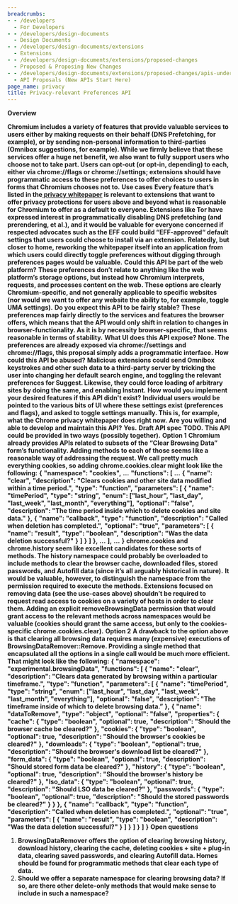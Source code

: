 ```yaml
---
breadcrumbs:
- - /developers
  - For Developers
- - /developers/design-documents
  - Design Documents
- - /developers/design-documents/extensions
  - Extensions
- - /developers/design-documents/extensions/proposed-changes
  - Proposed & Proposing New Changes
- - /developers/design-documents/extensions/proposed-changes/apis-under-development
  - API Proposals (New APIs Start Here)
page_name: privacy
title: Privacy-relevant Preferences API
---
```


****Overview****

**Chromium includes a variety of features that provide valuable services to users either by making requests on their behalf (DNS Prefetching, for example), or by sending non-personal information to third-parties (Omnibox suggestions, for example). While we firmly believe that these services offer a huge net benefit, we also want to fully support users who choose not to take part. Users can opt-out (or opt-in, depending) to each, either via chrome://flags or chrome://settings; extensions should have programmatic access to these preferences to offer choices to users in forms that Chromium chooses not to.**
**Use cases**
**Every feature that’s listed in the[ privacy whitepaper](http://static.googleusercontent.com/external_content/untrusted_dlcp/www.google.com/en/us/intl/en/landing/chrome/google-chrome-privacy-whitepaper.pdf) is relevant to extensions that want to offer privacy protections for users above and beyond what is reasonable for Chromium to offer as a default to everyone. Extensions like Tor have expressed interest in programmatically disabling DNS prefetching (and prerendering, et al.), and it would be valuable for everyone concerned if respected advocates such as the EFF could build “EFF-approved“ default settings that users could choose to install via an extension.**
**Relatedly, but closer to home, reworking the whitepaper itself into an application from which users could directly toggle preferences without digging through preferences pages would be valuable.**
**Could this API be part of the web platform?**
**These preferences don’t relate to anything like the web platform’s storage options, but instead how Chromium interprets, requests, and processes content on the web. These options are clearly Chromium-specific, and not generally applicable to specific websites (nor would we want to offer any website the ability to, for example, toggle UMA settings).**
**Do you expect this API to be fairly stable?**
**These preferences map fairly directly to the services and features the browser offers, which means that the API would only shift in relation to changes in browser-functionality. As it is by necessity browser-specific, that seems reasonable in terms of stability.**
**What UI does this API expose?**
**None. The preferences are already exposed via chrome://settings and chrome://flags, this proposal simply adds a programmatic interface.**
**How could this API be abused?**
**Malicious extensions could send Omnibox keystrokes and other such data to a third-party server by tricking the user into changing her default search engine, and toggling the relevant preferences for Suggest. Likewise, they could force loading of arbitrary sites by doing the same, and enabling Instant.**
**How would you implement your desired features if this API didn't exist?**
**Individual users would be pointed to the various bits of UI where these settings exist (preferences and flags), and asked to toggle settings manually. This is, for example, what the Chrome privacy whitepaper does right now.**
**Are you willing and able to develop and maintain this API?**
**Yes.**
**Draft API spec**
**TODO.**
**This API could be provided in two ways (possibly together).**
**Option 1**
**Chromium already provides APIs related to subsets of the “Clear Browsing Data” form’s functionality. Adding methods to each of those seems like a reasonable way of addressing the request. We call pretty much everything cookies, so adding chrome.cookies.clear might look like the following:**
**{**
**"namespace": "cookies",**
**…**
**"functions": \[**
**…**
**{**
**"name": "clear",**
**"description": "Clears cookies and other site data modified within a time period.",**
**"type": "function",**
**"parameters": \[**
**{**
**"name": "timePeriod",**
**"type": "string",**
**"enum": \["last_hour", "last_day", "last_week", "last_month", "everything"\],**
**"optional": "false",**
**"description": "The time period inside which to delete cookies and site data."**
**},**
**{**
**"name": "callback",**
**"type": "function",**
**"description": "Called when deletion has completed.",**
**"optional": "true",**
**"parameters": \[**
**{**
**"name": "result",**
**"type": "boolean",**
**"description": "Was the data deletion successful?"**
**}**
**\]**
**}**
**\]**
**},**
**…**
**\],**
**…**
**}**
**chrome.cookies and chrome.history seem like excellent candidates for these sorts of methods. The history namespace could probably be overloaded to include methods to clear the browser cache, downloaded files, stored passwords, and Autofill data (since it’s all arguably historical in nature).**
**It would be valuable, however, to distinguish the namespace from the permission required to execute the methods. Extensions focused on removing data (see the use-cases above) shouldn’t be required to request read access to cookies on a variety of hosts in order to clear them. Adding an explicit removeBrowsingData permission that would grant access to the relevant methods across namespaces would be valuable (cookies should grant the same access, but only to the cookies-specific chrome.cookies.clear).**
**Option 2**
**A drawback to the option above is that clearing all browsing data requires many (expensive) executions of BrowsingDataRemover::Remove. Providing a single method that encapsulated all the options in a single call would be much more efficient. That might look like the following:**
**{**
**"namespace": "experimental.browsingData",**
**"functions": \[**
**{**
**"name": "clear",**
**"description": "Clears data generated by browsing within a particular timeframe.",**
**"type": "function",**
**"parameters": \[**
**{**
**"name": "timePeriod",**
**"type": "string",**
**"enum": \["last_hour", "last_day", "last_week", "last_month", "everything"\],**
**"optional": "false",**
**"description": "The timeframe inside of which to delete browsing data.”**
**},**
**{**
**"name": "dataToRemove",**
**"type": "object",**
**"optional": "false",**
**"properties": {**
**"cache": {**
**"type": "boolean",**
**"optional": true,**
**"description": "Should the browser cache be cleared?"**
**},**
**"cookies": {**
**"type": "boolean",**
**"optional": true,**
**"description": "Should the browser's cookies be cleared?"**
**},**
**"downloads": {**
**"type": "boolean",**
**"optional": true,**
**"description": "Should the browser's download list be cleared?"**
**},**
**"form_data": {**
**"type": "boolean",**
**"optional": true,**
**"description": "Should stored form data be cleared?"**
**},**
**"history": {**
**"type": "boolean",**
**"optional": true,**
**"description": "Should the browser's history be cleared?"**
**},**
**"lso_data": {**
**"type": "boolean",**
**"optional": true,**
**"description": "Should LSO data be cleared?"**
**},**
**"passwords": {**
**"type": "boolean",**
**"optional": true,**
**"description": "Should the stored passwords be cleared?"**
**}**
**}**
**},**
**{**
**"name": "callback",**
**"type": "function",**
**"description": "Called when deletion has completed.",**
**"optional": "true",**
**"parameters": \[**
**{**
**"name": "result",**
**"type": "boolean",**
**"description": "Was the data deletion successful?"**
**}**
**\]**
**}**
**\]**
**}**
**\]**
**}**
**Open questions**

1.  **BrowsingDataRemover offers the option of clearing browsing
            history, download history, clearing the cache, deleting cookies +
            site + plug-in data, clearing saved passwords, and clearing Autofill
            data. Homes should be found for programmatic methods that clear each
            type of data.**
2.  **Should we offer a separate namespace for clearing browsing data?
            If so, are there other delete-only methods that would make sense to
            include in such a namespace?**